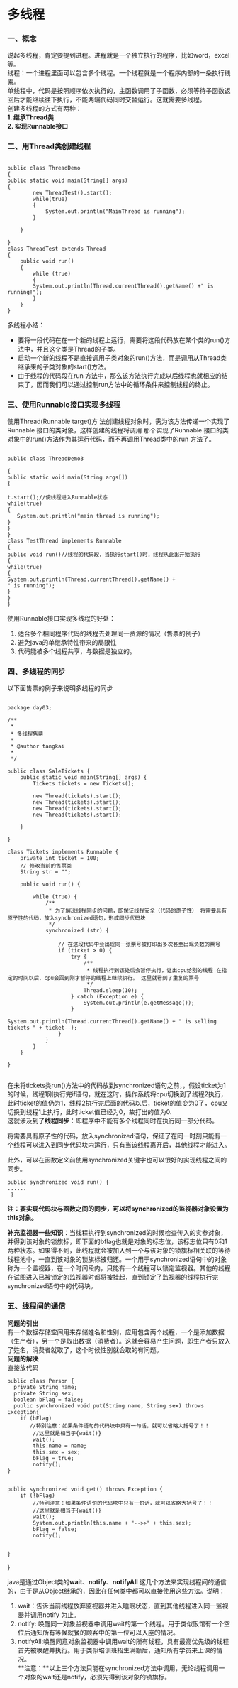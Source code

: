 # 多线程
### 一、概念
说起多线程，肯定要提到进程。进程就是一个独立执行的程序，比如word，excel等。  
线程：一个进程里面可以包含多个线程。一个线程就是一个程序内部的一条执行线索。   
单线程中，代码是按照顺序依次执行的，主函数调用了子函数，必须等待子函数返回后才能继续往下执行，不能两端代码同时交替运行。这就需要多线程。   
创建多线程的方式有两种：  
**1. 继承Thread类**   
**2. 实现Runnable接口**
### 二、用Thread类创建线程  

```  

public class ThreadDemo   
{  
public static void main(String[] args)   
{
        new ThreadTest().start();   
        while(true)   
        {  
            System.out.println("MainThread is running");   
        }     
           
    }

}
class ThreadTest extends Thread   
{   
    public void run()   
    {   
        while (true)  
        {   
        System.out.println(Thread.currentThread().getName() +" is running!");  
        }  
    }  
}  

``` 

多线程小结：   

- 要将一段代码在在一个新的线程上运行，需要将这段代码放在某个类的run()方法中，并且这个类是Thread的子类。  
-  启动一个新的线程不是直接调用子类对象的run()方法，而是调用从Thread类继承来的子类对象的start()方法。 
-  由于线程的代码段在run 方法中，那么该方法执行完成以后线程也就相应的结束了，因而我们可以通过控制run方法中的循环条件来控制线程的终止。

### 三、使用Runnable接口实现多线程
使用Thread(Runnable target)方
法创建线程对象时，需为该方法传递一个实现了Runnable 接口的类对象，这样创建的线程将调用
那个实现了Runnable 接口的类对象中的run()方法作为其运行代码，而不再调用Thread类中的run
方法了。

```   

public class ThreadDemo3
    
{  
public static void main(String args[])  
{    

t.start();//使线程进入Runnable状态  
while(true)  
{  
   System.out.println("main thread is running");
}  
}   
}  
class TestThread implements Runnable   
{  
public void run()//线程的代码段，当执行start()时，线程从此出开始执行   
{  
while(true)   
{      
System.out.println(Thread.currentThread().getName() +
" is running");   
}     
}   
}   
```

使用Runnable接口实现多线程的好处：   
1. 适合多个相同程序代码的线程去处理同一资源的情况（售票的例子）  
2. 避免java的单继承特性带来的局限性   
3. 代码能被多个线程共享，与数据是独立的。  

### 四、多线程的同步
以下面售票的例子来说明多线程的同步
```

package day03;

/**
 * 
 * 多线程售票
 * 
 * @author tangkai
 *
 */

public class SaleTickets {
    public static void main(String[] args) {
        Tickets tickets = new Tickets();

        new Thread(tickets).start();
        new Thread(tickets).start();
        new Thread(tickets).start();
        new Thread(tickets).start();

    }

}

class Tickets implements Runnable {
    private int ticket = 100;
    // 修改当前的售票类
    String str = "";

    public void run() {

        while (true) {
            /**
             * 为了解决线程同步的问题，即保证线程安全（代码的原子性） 将需要具有原子性的代码，放入synchronized语句，形成同步代码块
             */
            synchronized (str) {

                // 在这段代码中会出现同一张票号被打印出多次甚至出现负数的票号
                if (ticket > 0) {
                    try {
                        /**
                         * 线程执行到该处后会暂停执行，让出cpu给别的线程 在指定的时间以后，cpu会回到刚才暂停的线程上继续执行。 这里就看到了重复的票号
                         */
                        Thread.sleep(10);
                    } catch (Exception e) {
                        System.out.println(e.getMessage());
                    }
                    System.out.println(Thread.currentThread().getName() + " is selling tickets " + ticket--);
                }
            }
        }
    }

}


```

在未将tickets类run()方法中的代码放到synchronized语句之前，，假设ticket为1的时候，线程1刚执行完if语句，就在这时，操作系统将cpu切换到了线程2执行，此时ticket的值仍为1，线程2执行完后面的代码以后，ticket的值变为0了，cpu又切换到线程1上执行，此时ticket值已经为0，故打出的值为0.  
这就涉及到了**线程同步**：即程序中不能有多个线程同时在执行同一部分代码。

将需要具有原子性的代码，放入synchronized语句，保证了在同一时刻只能有一个线程可以进入到同步代码块内运行，只有当该线程离开后，其他线程才能进入。   

此外，可以在函数定义前使用synchronized关键字也可以很好的实现线程之间的同步。   


    public synchronized void run() {
    ......
     }

**注：要实现代码块与函数之间的同步，可以将synchronized的监视器对象设置为this对象。**


**补充监视器一些知识**：当线程执行到synchronized的时候检查传入的实参对象，并得到该对象的锁旗标，即下面的bflag也就是对象的标志位，该标志位只有0和1两种状态。如果得不到，此线程就会被加入到一个与该对象的锁旗标相关联的等待线程池中，一直到该对象的锁旗标被归还。一个用于synchronized语句中的对象称为一个监视器，在一个时间段内，只能有一个线程可以锁定监视器。其他的线程在试图进入已被锁定的监视器时都将被挂起，直到锁定了监视器的线程执行完synchronized语句中的代码块。

### 五、线程间的通信  
**问题的引出**  
有一个数据存储空间用来存储姓名和性别，应用包含两个线程，一个是添加数据（生产者），另一个是取出数据（消费者）。这就会容易产生问题，即生产者只放入了姓名，消费者就取了，这个时候性别就会取的有问题。  
**问题的解决**  
直接放代码
	
	public class Person {
	  private String name;
	  private String sex;
	  boolean bFlag = false;
	  public synchronized void put(String name, String sex) throws Exception{
		if (bFlag) 
           //特别注意：如果条件语句的代码块中只有一句话，就可以省略大括号了！！
			//这里就是相当于{wait()}
			wait();
			this.name = name;
			this.sex = sex;
			bFlag = true;
			notify();
	}

	
	public synchronized void get() throws Exception {
		if (!bFlag) 
			//特别注意：如果条件语句的代码块中只有一句话，就可以省略大括号了！！
			//这里就是相当于{wait()}
			wait();
			System.out.println(this.name + "-->>" + this.sex);
			bFlag = false;
			notify();
		
		
	}
	
}


java是通过Object类的**wait**、**notify**、**notifyAll** 这几个方法来实现线程间的通信的，由于是从Object继承的，因此在任何类中都可以直接使用这些方法。说明：  
1. wait：告诉当前线程放弃监视器并进入睡眠状态，直到其他线程进入同一监视器并调用notify
为止。  
2. notify: 唤醒同一对象监视器中调用wait的第一个线程。用于类似饭馆有一个空位后通知所有等候就餐的顾客中的第一位可以入座的情况。  
3. notifyAll:唤醒同意对象监视器中调用wait的所有线程，具有最高优先级的线程首先被唤醒并执行。用于类似培训班招生满额后，通知所有学员来上课的情况。  
**注意：**以上三个方法只能在synchronized方法中调用，无论线程调用一个对象的wait还是notify，必须先得到该对象的锁旗标。
















